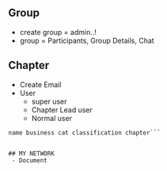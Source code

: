 ## Group
- create group = admin..!
- group = Participants, Group Details, Chat

## Chapter
- Create Email
- User
    - super user
    - Chapter Lead user
    - Normal user


```user name, pass, chapter, role, 
name business cat classification chapter```


## MY NETWORK
 - Document